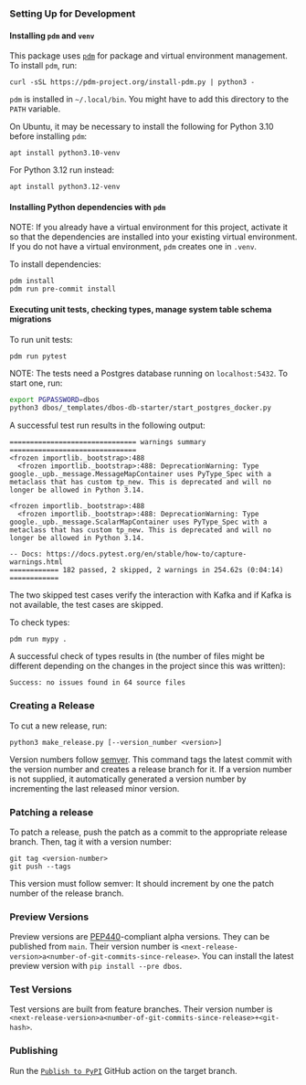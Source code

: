 ### Setting Up for Development

#### Installing `pdm` and `venv`

This package uses [`pdm`](https://pdm-project.org/en/latest/) for package and
virtual environment management.
To install `pdm`, run:

```
curl -sSL https://pdm-project.org/install-pdm.py | python3 -
```

`pdm` is installed in `~/.local/bin`. You might have to add this directory to 
the `PATH` variable.

On Ubuntu, it may be necessary to install the following for Python 3.10 before 
installing `pdm`:

```
apt install python3.10-venv
```

For Python 3.12 run instead:

```
apt install python3.12-venv
```

#### Installing Python dependencies with `pdm`

NOTE: If you already have a virtual environment for this project, activate
it so that the dependencies are installed into your existing virtual
environment. If you do not have a virtual environment, `pdm` creates one
in `.venv`.

To install dependencies:

```
pdm install
pdm run pre-commit install
```

#### Executing unit tests, checking types, manage system table schema migrations

To run unit tests:

```
pdm run pytest
```

NOTE: The tests need a Postgres database running on `localhost:5432`. To start
one, run:

```bash
export PGPASSWORD=dbos
python3 dbos/_templates/dbos-db-starter/start_postgres_docker.py
```

A successful test run results in the following output:

```
=============================== warnings summary ===============================
<frozen importlib._bootstrap>:488
  <frozen importlib._bootstrap>:488: DeprecationWarning: Type google._upb._message.MessageMapContainer uses PyType_Spec with a metaclass that has custom tp_new. This is deprecated and will no longer be allowed in Python 3.14.

<frozen importlib._bootstrap>:488
  <frozen importlib._bootstrap>:488: DeprecationWarning: Type google._upb._message.ScalarMapContainer uses PyType_Spec with a metaclass that has custom tp_new. This is deprecated and will no longer be allowed in Python 3.14.

-- Docs: https://docs.pytest.org/en/stable/how-to/capture-warnings.html
============ 182 passed, 2 skipped, 2 warnings in 254.62s (0:04:14) ============
```

The two skipped test cases verify the interaction with Kafka and if Kafka is not available,
the test cases are skipped.

To check types:

```
pdm run mypy .
```

A successful check of types results in (the number of files might be different depending
on the changes in the project since this was written):

```
Success: no issues found in 64 source files
```

### Creating a Release

To cut a new release, run:

```shell
python3 make_release.py [--version_number <version>]
```

Version numbers follow [semver](https://semver.org/).
This command tags the latest commit with the version number and creates a
release branch for it.
If a version number is not supplied, it automatically generated a version number
by incrementing the last released minor version.

### Patching a release

To patch a release, push the patch as a commit to the appropriate release
branch.
Then, tag it with a version number:

```shell
git tag <version-number>
git push --tags
```

This version must follow semver: It should increment by one the patch number of
the release branch.

### Preview Versions

Preview versions are [PEP440](https://peps.python.org/pep-0440/)-compliant alpha
versions.
They can be published from `main`.
Their version number is
`<next-release-version>a<number-of-git-commits-since-release>`.
You can install the latest preview version with `pip install --pre dbos`.

### Test Versions

Test versions are built from feature branches.
Their version number is
`<next-release-version>a<number-of-git-commits-since-release>+<git-hash>`.

### Publishing

Run the [`Publish to PyPI`](./.github/workflows/publish.yml) GitHub action on
the target branch.
